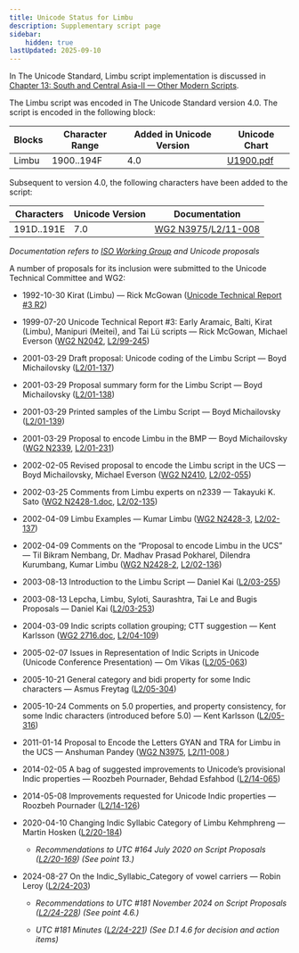 ```yaml
---
title: Unicode Status for Limbu
description: Supplementary script page
sidebar:
    hidden: true
lastUpdated: 2025-09-10
---
```


In The Unicode Standard, Limbu script implementation is discussed in [Chapter 13: South and Central Asia-II — Other Modern Scripts](https://www.unicode.org/versions/latest/core-spec/chapter-13/#G27263).

[comment]: # (end of intro)

[comment]: # (start of blocks)

The Limbu script was encoded in The Unicode Standard version 4.0. The script is encoded in the following block:

| Blocks | Character Range | Added in Unicode Version | Unicode Chart |
| ------ | --------------- | ------------------------ | ------------- |
| Limbu | 1900..194F | 4.0 | [U1900.pdf](http://www.unicode.org/charts/PDF/U1900.pdf) |

[comment]: # (end of blocks)

[comment]: # (start of chars)

Subsequent to version 4.0, the following characters have been added to the script:

| Characters | Unicode Version | Documentation |
| ---------- | --------------- | ------------- |
| 191D..191E | 7.0 | [WG2 N3975](https://www.unicode.org/wg2/docs/n3975.pdf)/[L2/11-008](http://www.unicode.org/cgi-bin/GetMatchingDocs.pl?L2/11-008) |

_Documentation refers to [ISO Working Group](https://www.unicode.org/wg2/) and Unicode proposals_

[comment]: # (end of chars)

[comment]: # (start of rest)

A number of proposals for its inclusion were submitted to the Unicode Technical Committee and WG2:

- 1992-10-30 Kirat (Limbu) — Rick McGowan ([Unicode Technical Report #3 R2](http://www.unicode.org/reports/tr3-2/))

- 1999-07-20 Unicode Technical Report #3: Early Aramaic, Balti, Kirat (Limbu), Manipuri (Meitei), and Tai Lü scripts — Rick McGowan, Michael Everson ([WG2 N2042](http://www.unicode.org/L2/L1999/n2042.pdf), [L2/99-245](http://www.unicode.org/L2/L1999/n2042.pdf))

- 2001-03-29 Draft proposal: Unicode coding of the Limbu Script — Boyd Michailovsky ([L2/01-137](http://www.unicode.org/cgi-bin/GetMatchingDocs.pl?L2/01-137))

- 2001-03-29 Proposal summary form for the Limbu Script — Boyd Michailovsky ([L2/01-138](http://www.unicode.org/cgi-bin/GetMatchingDocs.pl?L2/01-138))

- 2001-03-29 Printed samples of the Limbu Script — Boyd Michailovsky ([L2/01-139](http://www.unicode.org/cgi-bin/GetMatchingDocs.pl?L2/01-139))

- 2001-03-29 Proposal to encode Limbu in the BMP — Boyd Michailovsky ([WG2 N2339](https://www.unicode.org/wg2/docs/n2339.pdf),     [L2/01-231](http://www.unicode.org/cgi-bin/GetMatchingDocs.pl?L2/01-231))

- 2002-02-05 Revised proposal to encode the Limbu script in the UCS — Boyd Michailovsky, Michael Everson ([WG2 N2410](https://www.unicode.org/wg2/docs/n2410.pdf), [L2/02-055](http://www.unicode.org/cgi-bin/GetMatchingDocs.pl?L2/02-055))

- 2002-03-25 Comments from Limbu experts on n2339 — Takayuki K. Sato ([WG2 N2428-1.doc](https://www.unicode.org/wg2/docs/n2428-1.doc),     [L2/02-135](http://www.unicode.org/cgi-bin/GetMatchingDocs.pl?L2/02-135))

- 2002-04-09 Limbu Examples — Kumar Limbu ([WG2 N2428-3](https://www.unicode.org/wg2/docs/n2428-3r.pdf),   [L2/02-137](http://www.unicode.org/cgi-bin/GetMatchingDocs.pl?L2/02-137))

- 2002-04-09 Comments on the “Proposal to encode Limbu in the UCS” — Til Bikram Nembang,  Dr. Madhav Prasad Pokharel, Dilendra Kurumbang, Kumar Limbu ([WG2 N2428-2](https://www.unicode.org/wg2/docs/n2428-2.pdf), [L2/02-136](http://www.unicode.org/cgi-bin/GetMatchingDocs.pl?L2/02-136))

- 2003-08-13 Introduction to the Limbu Script — Daniel Kai ([L2/03-255](http://www.unicode.org/cgi-bin/GetMatchingDocs.pl?L2/03-255))

- 2003-08-13 Lepcha, Limbu, Syloti, Saurashtra, Tai Le and Bugis Proposals — Daniel Kai ([L2/03-253](http://www.unicode.org/cgi-bin/GetMatchingDocs.pl?L2/03-253))

- 2004-03-09 Indic scripts collation grouping; CTT suggestion — Kent Karlsson ([WG2 2716.doc](https://www.unicode.org/wg2/docs/n2716.doc), [L2/04-109](http://www.unicode.org/cgi-bin/GetMatchingDocs.pl?L2/04-109))

- 2005-02-07 Issues in Representation of Indic Scripts in Unicode (Unicode Conference Presentation) — Om Vikas ([L2/05-063](http://www.unicode.org/cgi-bin/GetMatchingDocs.pl?L2/05-063))

- 2005-10-21 General category and bidi property for some Indic characters — Asmus Freytag ([L2/05-304](http://www.unicode.org/cgi-bin/GetMatchingDocs.pl?L2/05-304))

- 2005-10-24 Comments on 5.0 properties, and property consistency, for some Indic characters (introduced before 5.0) — Kent Karlsson ([L2/05-316](http://www.unicode.org/cgi-bin/GetMatchingDocs.pl?L2/05-316))

- 2011-01-14 Proposal to Encode the Letters GYAN and TRA for Limbu in the UCS — Anshuman Pandey ([WG2 N3975](https://www.unicode.org/wg2/docs/n3975.pdf),  [L2/11-008 ](http://www.unicode.org/cgi-bin/GetMatchingDocs.pl?L2/11-008))

- 2014-02-05 A bag of suggested improvements to Unicode’s provisional Indic properties — Roozbeh Pournader, Behdad Esfahbod ([L2/14-065](http://www.unicode.org/cgi-bin/GetMatchingDocs.pl?L2/14-065))

- 2014-05-08 Improvements requested for Unicode Indic properties — Roozbeh Pournader ([L2/14-126](http://www.unicode.org/cgi-bin/GetMatchingDocs.pl?L2/14-126))

- 2020-04-10 Changing Indic Syllabic Category of Limbu Kehmphreng — Martin Hosken ([L2/20-184](http://www.unicode.org/cgi-bin/GetMatchingDocs.pl?L2/20-184))

  - _Recommendations to UTC #164 July 2020 on Script Proposals ([L2/20-169](https://www.unicode.org/L2/L2020/20169-script-adhoc-rept.pdf)) (See point 13.)_

- 2024-08-27 On the Indic_Syllabic_Category of vowel carriers — Robin Leroy ([L2/24-203](http://www.unicode.org/cgi-bin/GetMatchingDocs.pl?L2/24-203))

  - _Recommendations to UTC #181 November 2024 on Script Proposals ([L2/24-228](http://www.unicode.org/cgi-bin/GetMatchingDocs.pl?L2/24-228)) (See point 4.6.)_

  - _UTC #181 Minutes ([L2/24-221](https://www.unicode.org/L2/L2024/24221.htm)) (See D.1 4.6 for decision and action items)_
